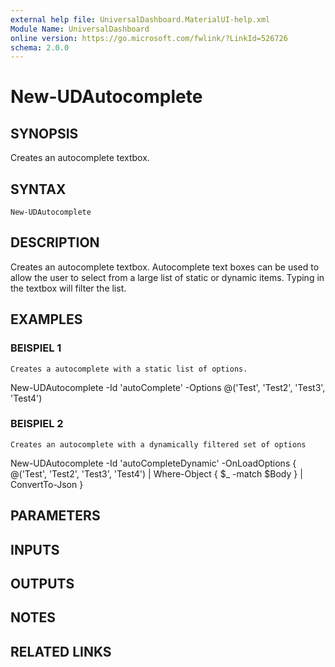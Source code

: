 ```yaml
---
external help file: UniversalDashboard.MaterialUI-help.xml
Module Name: UniversalDashboard
online version: https://go.microsoft.com/fwlink/?LinkId=526726
schema: 2.0.0
---
```


# New-UDAutocomplete

## SYNOPSIS
Creates an autocomplete textbox.

## SYNTAX

```
New-UDAutocomplete
```

## DESCRIPTION
Creates an autocomplete textbox.
Autocomplete text boxes can be used to allow the user to select from a large list of static or dynamic items.
Typing in the textbox will filter the list.

## EXAMPLES

### BEISPIEL 1
```
Creates a autocomplete with a static list of options.
```

New-UDAutocomplete -Id 'autoComplete' -Options @('Test', 'Test2', 'Test3', 'Test4')

### BEISPIEL 2
```
Creates an autocomplete with a dynamically filtered set of options
```

New-UDAutocomplete -Id 'autoCompleteDynamic' -OnLoadOptions { 
    @('Test', 'Test2', 'Test3', 'Test4') | Where-Object { $_ -match $Body } | ConvertTo-Json
}

## PARAMETERS

## INPUTS

## OUTPUTS

## NOTES

## RELATED LINKS
